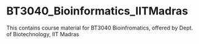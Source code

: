 # BT3040_Bioinformatics_IITMadras
 This contains course material for BT3040 Bioinfromatics, offered by Dept. of Biotechnology, IIT Madras
